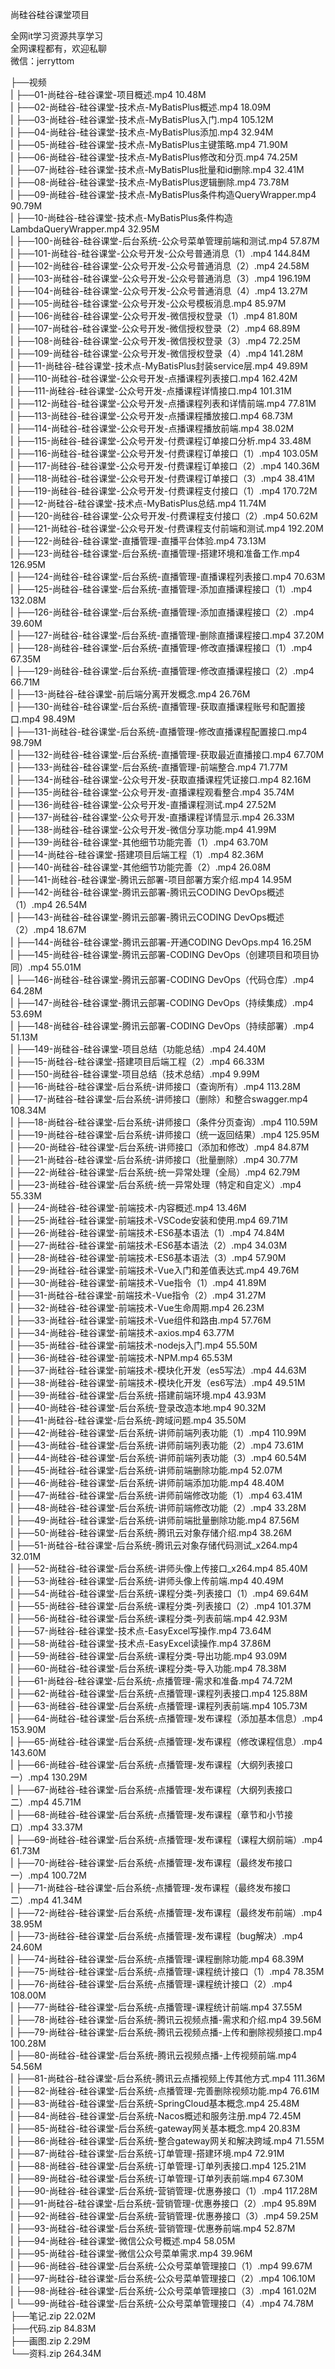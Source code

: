 尚硅谷硅谷课堂项目

全网it学习资源共享学习<br>全网课程都有，欢迎私聊<br>微信：jerryttom<br>

├──视频<br> | ├──01-尚硅谷-硅谷课堂-项目概述.mp4 10.48M<br> | ├──02-尚硅谷-硅谷课堂-技术点-MyBatisPlus概述.mp4 18.09M<br> | ├──03-尚硅谷-硅谷课堂-技术点-MyBatisPlus入门.mp4 105.12M<br> | ├──04-尚硅谷-硅谷课堂-技术点-MyBatisPlus添加.mp4 32.94M<br> | ├──05-尚硅谷-硅谷课堂-技术点-MyBatisPlus主键策略.mp4 71.90M<br> | ├──06-尚硅谷-硅谷课堂-技术点-MyBatisPlus修改和分页.mp4 74.25M<br> | ├──07-尚硅谷-硅谷课堂-技术点-MyBatisPlus批量和id删除.mp4 32.41M<br> | ├──08-尚硅谷-硅谷课堂-技术点-MyBatisPlus逻辑删除.mp4 73.78M<br> | ├──09-尚硅谷-硅谷课堂-技术点-MyBatisPlus条件构造QueryWrapper.mp4 90.79M<br> | ├──10-尚硅谷-硅谷课堂-技术点-MyBatisPlus条件构造LambdaQueryWrapper.mp4 32.95M<br> | ├──100-尚硅谷-硅谷课堂-后台系统-公众号菜单管理前端和测试.mp4 57.87M<br> | ├──101-尚硅谷-硅谷课堂-公众号开发-公众号普通消息（1）.mp4 144.84M<br> | ├──102-尚硅谷-硅谷课堂-公众号开发-公众号普通消息（2）.mp4 24.58M<br> | ├──103-尚硅谷-硅谷课堂-公众号开发-公众号普通消息（3）.mp4 196.19M<br> | ├──104-尚硅谷-硅谷课堂-公众号开发-公众号普通消息（4）.mp4 13.27M<br> | ├──105-尚硅谷-硅谷课堂-公众号开发-公众号模板消息.mp4 85.97M<br> | ├──106-尚硅谷-硅谷课堂-公众号开发-微信授权登录（1）.mp4 81.80M<br> | ├──107-尚硅谷-硅谷课堂-公众号开发-微信授权登录（2）.mp4 68.89M<br> | ├──108-尚硅谷-硅谷课堂-公众号开发-微信授权登录（3）.mp4 72.25M<br> | ├──109-尚硅谷-硅谷课堂-公众号开发-微信授权登录（4）.mp4 141.28M<br> | ├──11-尚硅谷-硅谷课堂-技术点-MyBatisPlus封装service层.mp4 49.89M<br> | ├──110-尚硅谷-硅谷课堂-公众号开发-点播课程列表接口.mp4 162.42M<br> | ├──111-尚硅谷-硅谷课堂-公众号开发-点播课程详情接口.mp4 101.31M<br> | ├──112-尚硅谷-硅谷课堂-公众号开发-点播课程列表和详情前端.mp4 77.81M<br> | ├──113-尚硅谷-硅谷课堂-公众号开发-点播课程播放接口.mp4 68.73M<br> | ├──114-尚硅谷-硅谷课堂-公众号开发-点播课程播放前端.mp4 38.02M<br> | ├──115-尚硅谷-硅谷课堂-公众号开发-付费课程订单接口分析.mp4 33.48M<br> | ├──116-尚硅谷-硅谷课堂-公众号开发-付费课程订单接口（1）.mp4 103.05M<br> | ├──117-尚硅谷-硅谷课堂-公众号开发-付费课程订单接口（2）.mp4 140.36M<br> | ├──118-尚硅谷-硅谷课堂-公众号开发-付费课程订单接口（3）.mp4 38.41M<br> | ├──119-尚硅谷-硅谷课堂-公众号开发-付费课程支付接口（1）.mp4 170.72M<br> | ├──12-尚硅谷-硅谷课堂-技术点-MyBatisPlus总结.mp4 11.74M<br> | ├──120-尚硅谷-硅谷课堂-公众号开发-付费课程支付接口（2）.mp4 50.62M<br> | ├──121-尚硅谷-硅谷课堂-公众号开发-付费课程支付前端和测试.mp4 192.20M<br> | ├──122-尚硅谷-硅谷课堂-直播管理-直播平台体验.mp4 73.13M<br> | ├──123-尚硅谷-硅谷课堂-后台系统-直播管理-搭建环境和准备工作.mp4 126.95M<br> | ├──124-尚硅谷-硅谷课堂-后台系统-直播管理-直播课程列表接口.mp4 70.63M<br> | ├──125-尚硅谷-硅谷课堂-后台系统-直播管理-添加直播课程接口（1）.mp4 132.08M<br> | ├──126-尚硅谷-硅谷课堂-后台系统-直播管理-添加直播课程接口（2）.mp4 39.60M<br> | ├──127-尚硅谷-硅谷课堂-后台系统-直播管理-删除直播课程接口.mp4 37.20M<br> | ├──128-尚硅谷-硅谷课堂-后台系统-直播管理-修改直播课程接口（1）.mp4 67.35M<br> | ├──129-尚硅谷-硅谷课堂-后台系统-直播管理-修改直播课程接口（2）.mp4 66.71M<br> | ├──13-尚硅谷-硅谷课堂-前后端分离开发概念.mp4 26.76M<br> | ├──130-尚硅谷-硅谷课堂-后台系统-直播管理-获取直播课程账号和配置接口.mp4 98.49M<br> | ├──131-尚硅谷-硅谷课堂-后台系统-直播管理-修改直播课程配置接口.mp4 98.79M<br> | ├──132-尚硅谷-硅谷课堂-后台系统-直播管理-获取最近直播接口.mp4 67.70M<br> | ├──133-尚硅谷-硅谷课堂-后台系统-直播管理-前端整合.mp4 71.77M<br> | ├──134-尚硅谷-硅谷课堂-公众号开发-获取直播课程凭证接口.mp4 82.16M<br> | ├──135-尚硅谷-硅谷课堂-公众号开发-直播课程观看整合.mp4 35.74M<br> | ├──136-尚硅谷-硅谷课堂-公众号开发-直播课程测试.mp4 27.52M<br> | ├──137-尚硅谷-硅谷课堂-公众号开发-直播课程详情显示.mp4 26.33M<br> | ├──138-尚硅谷-硅谷课堂-公众号开发-微信分享功能.mp4 41.99M<br> | ├──139-尚硅谷-硅谷课堂-其他细节功能完善（1）.mp4 63.70M<br> | ├──14-尚硅谷-硅谷课堂-搭建项目后端工程（1）.mp4 82.36M<br> | ├──140-尚硅谷-硅谷课堂-其他细节功能完善（2）.mp4 26.08M<br> | ├──141-尚硅谷-硅谷课堂-腾讯云部署-项目部署方案介绍.mp4 14.95M<br> | ├──142-尚硅谷-硅谷课堂-腾讯云部署-腾讯云CODING DevOps概述（1）.mp4 26.54M<br> | ├──143-尚硅谷-硅谷课堂-腾讯云部署-腾讯云CODING DevOps概述（2）.mp4 18.67M<br> | ├──144-尚硅谷-硅谷课堂-腾讯云部署-开通CODING DevOps.mp4 16.25M<br> | ├──145-尚硅谷-硅谷课堂-腾讯云部署-CODING DevOps（创建项目和项目协同）.mp4 55.01M<br> | ├──146-尚硅谷-硅谷课堂-腾讯云部署-CODING DevOps（代码仓库）.mp4 64.28M<br> | ├──147-尚硅谷-硅谷课堂-腾讯云部署-CODING DevOps（持续集成）.mp4 53.69M<br> | ├──148-尚硅谷-硅谷课堂-腾讯云部署-CODING DevOps（持续部署）.mp4 51.13M<br> | ├──149-尚硅谷-硅谷课堂-项目总结（功能总结）.mp4 24.40M<br> | ├──15-尚硅谷-硅谷课堂-搭建项目后端工程（2）.mp4 66.33M<br> | ├──150-尚硅谷-硅谷课堂-项目总结（技术总结）.mp4 9.99M<br> | ├──16-尚硅谷-硅谷课堂-后台系统-讲师接口（查询所有）.mp4 113.28M<br> | ├──17-尚硅谷-硅谷课堂-后台系统-讲师接口（删除）和整合swagger.mp4 108.34M<br> | ├──18-尚硅谷-硅谷课堂-后台系统-讲师接口（条件分页查询）.mp4 110.59M<br> | ├──19-尚硅谷-硅谷课堂-后台系统-讲师接口（统一返回结果）.mp4 125.95M<br> | ├──20-尚硅谷-硅谷课堂-后台系统-讲师接口（添加和修改）.mp4 84.87M<br> | ├──21-尚硅谷-硅谷课堂-后台系统-讲师接口（批量删除）.mp4 30.77M<br> | ├──22-尚硅谷-硅谷课堂-后台系统-统一异常处理（全局）.mp4 62.79M<br> | ├──23-尚硅谷-硅谷课堂-后台系统-统一异常处理（特定和自定义）.mp4 55.33M<br> | ├──24-尚硅谷-硅谷课堂-前端技术-内容概述.mp4 13.46M<br> | ├──25-尚硅谷-硅谷课堂-前端技术-VSCode安装和使用.mp4 69.71M<br> | ├──26-尚硅谷-硅谷课堂-前端技术-ES6基本语法（1）.mp4 74.84M<br> | ├──27-尚硅谷-硅谷课堂-前端技术-ES6基本语法（2）.mp4 34.03M<br> | ├──28-尚硅谷-硅谷课堂-前端技术-ES6基本语法（3）.mp4 57.90M<br> | ├──29-尚硅谷-硅谷课堂-前端技术-Vue入门和差值表达式.mp4 49.76M<br> | ├──30-尚硅谷-硅谷课堂-前端技术-Vue指令（1）.mp4 41.89M<br> | ├──31-尚硅谷-硅谷课堂-前端技术-Vue指令（2）.mp4 31.27M<br> | ├──32-尚硅谷-硅谷课堂-前端技术-Vue生命周期.mp4 26.23M<br> | ├──33-尚硅谷-硅谷课堂-前端技术-Vue组件和路由.mp4 57.76M<br> | ├──34-尚硅谷-硅谷课堂-前端技术-axios.mp4 63.77M<br> | ├──35-尚硅谷-硅谷课堂-前端技术-nodejs入门.mp4 55.50M<br> | ├──36-尚硅谷-硅谷课堂-前端技术-NPM.mp4 65.53M<br> | ├──37-尚硅谷-硅谷课堂-前端技术-模块化开发（es5写法）.mp4 44.63M<br> | ├──38-尚硅谷-硅谷课堂-前端技术-模块化开发（es6写法）.mp4 49.51M<br> | ├──39-尚硅谷-硅谷课堂-后台系统-搭建前端环境.mp4 43.93M<br> | ├──40-尚硅谷-硅谷课堂-后台系统-登录改造本地.mp4 90.32M<br> | ├──41-尚硅谷-硅谷课堂-后台系统-跨域问题.mp4 35.50M<br> | ├──42-尚硅谷-硅谷课堂-后台系统-讲师前端列表功能（1）.mp4 110.99M<br> | ├──43-尚硅谷-硅谷课堂-后台系统-讲师前端列表功能（2）.mp4 73.61M<br> | ├──44-尚硅谷-硅谷课堂-后台系统-讲师前端列表功能（3）.mp4 60.54M<br> | ├──45-尚硅谷-硅谷课堂-后台系统-讲师前端删除功能.mp4 52.07M<br> | ├──46-尚硅谷-硅谷课堂-后台系统-讲师前端添加功能.mp4 48.40M<br> | ├──47-尚硅谷-硅谷课堂-后台系统-讲师前端修改功能（1）.mp4 63.41M<br> | ├──48-尚硅谷-硅谷课堂-后台系统-讲师前端修改功能（2）.mp4 33.28M<br> | ├──49-尚硅谷-硅谷课堂-后台系统-讲师前端批量删除功能.mp4 87.56M<br> | ├──50-尚硅谷-硅谷课堂-后台系统-腾讯云对象存储介绍.mp4 38.26M<br> | ├──51-尚硅谷-硅谷课堂-后台系统-腾讯云对象存储代码测试_x264.mp4 32.01M<br> | ├──52-尚硅谷-硅谷课堂-后台系统-讲师头像上传接口_x264.mp4 85.40M<br> | ├──53-尚硅谷-硅谷课堂-后台系统-讲师头像上传前端.mp4 40.49M<br> | ├──54-尚硅谷-硅谷课堂-后台系统-课程分类-列表接口（1）.mp4 69.64M<br> | ├──55-尚硅谷-硅谷课堂-后台系统-课程分类-列表接口（2）.mp4 101.37M<br> | ├──56-尚硅谷-硅谷课堂-后台系统-课程分类-列表前端.mp4 42.93M<br> | ├──57-尚硅谷-硅谷课堂-技术点-EasyExcel写操作.mp4 73.64M<br> | ├──58-尚硅谷-硅谷课堂-技术点-EasyExcel读操作.mp4 37.86M<br> | ├──59-尚硅谷-硅谷课堂-后台系统-课程分类-导出功能.mp4 93.09M<br> | ├──60-尚硅谷-硅谷课堂-后台系统-课程分类-导入功能.mp4 78.38M<br> | ├──61-尚硅谷-硅谷课堂-后台系统-点播管理-需求和准备.mp4 74.72M<br> | ├──62-尚硅谷-硅谷课堂-后台系统-点播管理-课程列表接口.mp4 125.88M<br> | ├──63-尚硅谷-硅谷课堂-后台系统-点播管理-课程列表前端.mp4 105.73M<br> | ├──64-尚硅谷-硅谷课堂-后台系统-点播管理-发布课程（添加基本信息）.mp4 153.90M<br> | ├──65-尚硅谷-硅谷课堂-后台系统-点播管理-发布课程（修改课程信息）.mp4 143.60M<br> | ├──66-尚硅谷-硅谷课堂-后台系统-点播管理-发布课程（大纲列表接口一）.mp4 130.29M<br> | ├──67-尚硅谷-硅谷课堂-后台系统-点播管理-发布课程（大纲列表接口二）.mp4 45.71M<br> | ├──68-尚硅谷-硅谷课堂-后台系统-点播管理-发布课程（章节和小节接口）.mp4 33.37M<br> | ├──69-尚硅谷-硅谷课堂-后台系统-点播管理-发布课程（课程大纲前端）.mp4 61.73M<br> | ├──70-尚硅谷-硅谷课堂-后台系统-点播管理-发布课程（最终发布接口一）.mp4 100.72M<br> | ├──71-尚硅谷-硅谷课堂-后台系统-点播管理-发布课程（最终发布接口二）.mp4 41.34M<br> | ├──72-尚硅谷-硅谷课堂-后台系统-点播管理-发布课程（最终发布前端）.mp4 38.95M<br> | ├──73-尚硅谷-硅谷课堂-后台系统-点播管理-发布课程（bug解决）.mp4 24.60M<br> | ├──74-尚硅谷-硅谷课堂-后台系统-点播管理-课程删除功能.mp4 68.39M<br> | ├──75-尚硅谷-硅谷课堂-后台系统-点播管理-课程统计接口（1）.mp4 78.35M<br> | ├──76-尚硅谷-硅谷课堂-后台系统-点播管理-课程统计接口（2）.mp4 108.00M<br> | ├──77-尚硅谷-硅谷课堂-后台系统-点播管理-课程统计前端.mp4 37.55M<br> | ├──78-尚硅谷-硅谷课堂-后台系统-腾讯云视频点播-需求和介绍.mp4 39.56M<br> | ├──79-尚硅谷-硅谷课堂-后台系统-腾讯云视频点播-上传和删除视频接口.mp4 100.28M<br> | ├──80-尚硅谷-硅谷课堂-后台系统-腾讯云视频点播-上传视频前端.mp4 54.56M<br> | ├──81-尚硅谷-硅谷课堂-后台系统-腾讯云点播视频上传其他方式.mp4 111.36M<br> | ├──82-尚硅谷-硅谷课堂-后台系统-点播管理-完善删除视频功能.mp4 76.61M<br> | ├──83-尚硅谷-硅谷课堂-后台系统-SpringCloud基本概念.mp4 25.48M<br> | ├──84-尚硅谷-硅谷课堂-后台系统-Nacos概述和服务注册.mp4 72.45M<br> | ├──85-尚硅谷-硅谷课堂-后台系统-gateway网关基本概念.mp4 20.83M<br> | ├──86-尚硅谷-硅谷课堂-后台系统-整合gateway网关和解决跨域.mp4 71.55M<br> | ├──87-尚硅谷-硅谷课堂-后台系统-订单管理-搭建环境.mp4 72.91M<br> | ├──88-尚硅谷-硅谷课堂-后台系统-订单管理-订单列表接口.mp4 125.21M<br> | ├──89-尚硅谷-硅谷课堂-后台系统-订单管理-订单列表前端.mp4 67.30M<br> | ├──90-尚硅谷-硅谷课堂-后台系统-营销管理-优惠券接口（1）.mp4 117.28M<br> | ├──91-尚硅谷-硅谷课堂-后台系统-营销管理-优惠券接口（2）.mp4 95.89M<br> | ├──92-尚硅谷-硅谷课堂-后台系统-营销管理-优惠券接口（3）.mp4 59.25M<br> | ├──93-尚硅谷-硅谷课堂-后台系统-营销管理-优惠券前端.mp4 52.87M<br> | ├──94-尚硅谷-硅谷课堂-微信公众号概述.mp4 58.05M<br> | ├──95-尚硅谷-硅谷课堂-微信公众号菜单需求.mp4 39.96M<br> | ├──96-尚硅谷-硅谷课堂-后台系统-公众号菜单管理接口（1）.mp4 99.67M<br> | ├──97-尚硅谷-硅谷课堂-后台系统-公众号菜单管理接口（2）.mp4 106.10M<br> | ├──98-尚硅谷-硅谷课堂-后台系统-公众号菜单管理接口（3）.mp4 161.02M<br> | └──99-尚硅谷-硅谷课堂-后台系统-公众号菜单管理接口（4）.mp4 74.78M<br> ├──笔记.zip 22.02M<br> ├──代码.zip 84.83M<br> ├──画图.zip 2.29M<br> └──资料.zip 264.34M